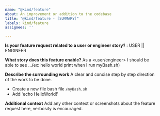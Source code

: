 ```yaml
---
name: "@kind/feature"
about: An improvement or addition to the codebase
title: "@kind/feature - [SUMMARY]"
labels: kind/feature
assignees: ''

---
```


**Is your feature request related to a user or engineer story?** : USER || ENGINEER

**What story does this feature enable?**
As a <user/engineer> I should be able to see ...(ex: hello world print when I run myBash.sh)

**Describe the surrounding work**
A clear and concise step by step direction of the work to be done.

- Create a new file bash file `/myBash.sh`
- Add 'echo HelloWorld!'

**Additional context**
Add any other context or screenshots about the feature request here, verbosity is encouraged.
